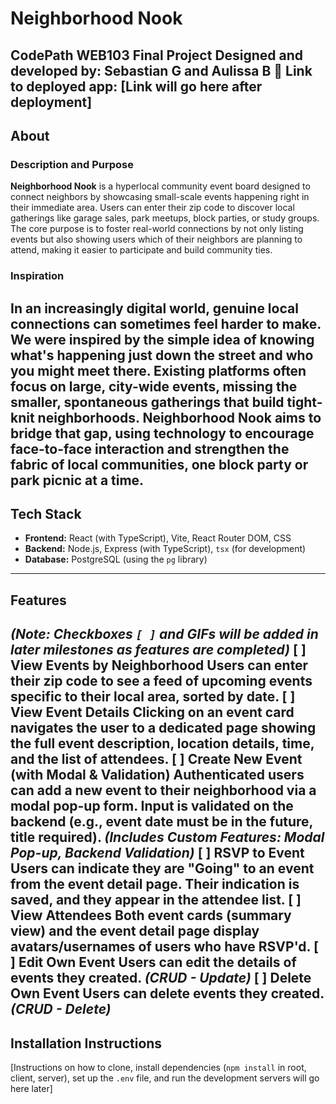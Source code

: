 # Neighborhood Nook
**CodePath WEB103 Final Project**
**Designed and developed by:** Sebastian G and Aulissa B
**:link: Link to deployed app:** [Link will go here after deployment]
---
## About
### Description and Purpose
**Neighborhood Nook** is a hyperlocal community event board designed to connect neighbors by showcasing small-scale events happening right in their immediate area. Users can enter their zip code to discover local gatherings like garage sales, park meetups, block parties, or study groups. The core purpose is to foster real-world connections by not only listing events but also showing users which of their neighbors are planning to attend, making it easier to participate and build community ties.
### Inspiration
In an increasingly digital world, genuine local connections can sometimes feel harder to make. We were inspired by the simple idea of knowing what's happening just down the street and who you might meet there. Existing platforms often focus on large, city-wide events, missing the smaller, spontaneous gatherings that build tight-knit neighborhoods. Neighborhood Nook aims to bridge that gap, using technology to encourage face-to-face interaction and strengthen the fabric of local communities, one block party or park picnic at a time.
---
## Tech Stack
* **Frontend:** React (with TypeScript), Vite, React Router DOM, CSS
* **Backend:** Node.js, Express (with TypeScript), `tsx` (for development)
* **Database:** PostgreSQL (using the `pg` library)
---
## Features
*(Note: Checkboxes `[ ]` and GIFs will be added in later milestones as features are completed)*
**[ ] View Events by Neighborhood**
Users can enter their zip code to see a feed of upcoming events specific to their local area, sorted by date.
**[ ] View Event Details**
Clicking on an event card navigates the user to a dedicated page showing the full event description, location details, time, and the list of attendees.
**[ ] Create New Event (with Modal & Validation)**
Authenticated users can add a new event to their neighborhood via a modal pop-up form. Input is validated on the backend (e.g., event date must be in the future, title required).
*(Includes Custom Features: Modal Pop-up, Backend Validation)*
**[ ] RSVP to Event**
Users can indicate they are "Going" to an event from the event detail page. Their indication is saved, and they appear in the attendee list.
**[ ] View Attendees**
Both event cards (summary view) and the event detail page display avatars/usernames of users who have RSVP'd.
**[ ] Edit Own Event**
Users can edit the details of events they created. *(CRUD - Update)*
**[ ] Delete Own Event**
Users can delete events they created. *(CRUD - Delete)*
---
## Installation Instructions
[Instructions on how to clone, install dependencies (`npm install` in root, client, server), set up the `.env` file, and run the development servers will go here later]
